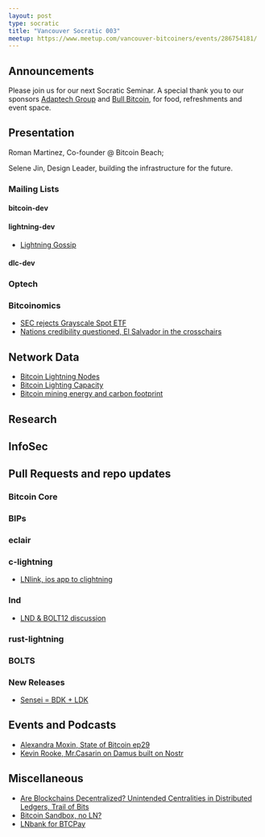 ```yaml
---
layout: post
type: socratic
title: "Vancouver Socratic 003"
meetup: https://www.meetup.com/vancouver-bitcoiners/events/286754181/
---
```


## Announcements
Please join us for our next Socratic Seminar. A special thank you to our sponsors [Adaptech Group](https://adaptechgroup.com/) and [Bull Bitcoin](https://www.bullbitcoin.com/), for food, refreshments and event space.

## Presentation

Roman Martinez, Co-founder @ Bitcoin Beach; 

Selene Jin, Design Leader, building the infrastructure for the future.

<!-- ## Mailing Lists  Bitcoin Optech -->

### Mailing Lists

#### bitcoin-dev

#### lightning-dev

- [Lightning Gossip](https://lists.linuxfoundation.org/pipermail/lightning-dev/2022-February/003470.html)

#### dlc-dev


### Optech



### Bitcoinomics

- [SEC rejects Grayscale Spot ETF](https://www.sec.gov/rules/sro/nysearca/2022/34-95180.pdf)
- [Nations credibility questioned, El Salvador in the crosschairs](https://noagendasocial.com/@NBS/108619083441292935)


## Network Data

- [Bitcoin Lightning Nodes](https://www.lookintobitcoin.com/charts/lightning-network-nodes/)
- [Bitcoin Lighting Capacity](https://www.lookintobitcoin.com/charts/lightning-network-capacity/)
- [Bitcoin mining energy and carbon footprint](https://coinshares.com/research/bitcoin-mining-network-2022)


## Research



## InfoSec


## Pull Requests and repo updates

### Bitcoin Core

<!-- ### rust-bitcoin -->

<!-- ### secp256k1 -->

<!-- ### secp256k1-zkp -->

### BIPs

### eclair

### c-lightning

- [LNlink, ios app to clightning](https://lnlink.app/)

### lnd

- [LND & BOLT12 discussion](https://github.com/lightningnetwork/lnd/issues/5594#issuecomment-1042314431)

### rust-lightning

### BOLTS

### New Releases

- [Sensei = BDK + LDK](https://l2.technology/sensei)



## Events and Podcasts
- [Alexandra Moxin, State of Bitcoin ep29](https://www.youtube.com/watch?v=u5Z1l0jQOdk)
- [Kevin Rooke, Mr.Casarin on Damus built on Nostr](https://www.youtube.com/watch?v=QXd0vLTw6NA)


<!-- ## Mining -->

## Miscellaneous
- [Are Blockchains Decentralized? Unintended Centralities in Distributed Ledgers, Trail of Bits](https://assets-global.website-files.com/5fd11235b3950c2c1a3b6df4/62af6c641a672b3329b9a480_Unintended_Centralities_in_Distributed_Ledgers.pdf)
- [Bitcoin Sandbox, no LN?](https://nigiri.vulpem.com/)
- [LNbank for BTCPay](https://coincharge.io/en/lnbank/)
